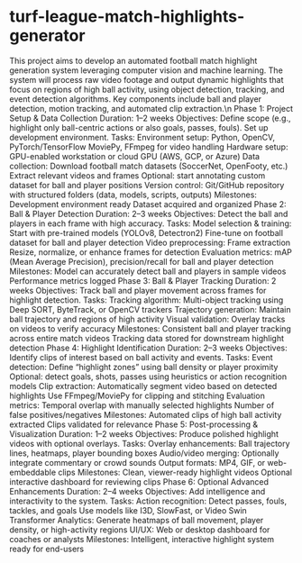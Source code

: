 # turf-league-match-highlights-generator
This project aims to develop an automated football match highlight generation system leveraging computer vision and machine learning. The system will process raw video footage and output dynamic highlights that focus on regions of high ball activity, using object detection, tracking, and event detection algorithms. Key components include ball and player detection, motion tracking, and automated clip extraction.\n 
Phase 1: Project Setup & Data Collection
Duration: 1–2 weeks
Objectives:
Define scope (e.g., highlight only ball-centric actions or also goals, passes, fouls).
Set up development environment.
Tasks:
Environment setup:
Python, OpenCV, PyTorch/TensorFlow
MoviePy, FFmpeg for video handling
Hardware setup:
GPU-enabled workstation or cloud GPU (AWS, GCP, or Azure)
Data collection:
Download football match datasets (SoccerNet, OpenFooty, etc.)
Extract relevant videos and frames
Optional: start annotating custom dataset for ball and player positions
Version control:
Git/GitHub repository with structured folders (data, models, scripts, outputs)
Milestones:
Development environment ready
Dataset acquired and organized
Phase 2: Ball & Player Detection
Duration: 2–3 weeks
Objectives:
Detect the ball and players in each frame with high accuracy.
Tasks:
Model selection & training:
Start with pre-trained models (YOLOv8, Detectron2)
Fine-tune on football dataset for ball and player detection
Video preprocessing:
Frame extraction
Resize, normalize, or enhance frames for detection
Evaluation metrics:
mAP (Mean Average Precision), precision/recall for ball and player detection
Milestones:
Model can accurately detect ball and players in sample videos
Performance metrics logged
Phase 3: Ball & Player Tracking
Duration: 2 weeks
Objectives:
Track ball and player movement across frames for highlight detection.
Tasks:
Tracking algorithm:
Multi-object tracking using Deep SORT, ByteTrack, or OpenCV trackers
Trajectory generation:
Maintain ball trajectory and regions of high activity
Visual validation:
Overlay tracks on videos to verify accuracy
Milestones:
Consistent ball and player tracking across entire match videos
Tracking data stored for downstream highlight detection
Phase 4: Highlight Identification
Duration: 2–3 weeks
Objectives:
Identify clips of interest based on ball activity and events.
Tasks:
Event detection:
Define “highlight zones” using ball density or player proximity
Optional: detect goals, shots, passes using heuristics or action recognition models
Clip extraction:
Automatically segment video based on detected highlights
Use FFmpeg/MoviePy for clipping and stitching
Evaluation metrics:
Temporal overlap with manually selected highlights
Number of false positives/negatives
Milestones:
Automated clips of high ball activity extracted
Clips validated for relevance
Phase 5: Post-processing & Visualization
Duration: 1–2 weeks
Objectives:
Produce polished highlight videos with optional overlays.
Tasks:
Overlay enhancements:
Ball trajectory lines, heatmaps, player bounding boxes
Audio/video merging:
Optionally integrate commentary or crowd sounds
Output formats:
MP4, GIF, or web-embeddable clips
Milestones:
Clean, viewer-ready highlight videos
Optional interactive dashboard for reviewing clips
Phase 6: Optional Advanced Enhancements
Duration: 2–4 weeks
Objectives:
Add intelligence and interactivity to the system.
Tasks:
Action recognition:
Detect passes, fouls, tackles, and goals
Use models like I3D, SlowFast, or Video Swin Transformer
Analytics:
Generate heatmaps of ball movement, player density, or high-activity regions
UI/UX:
Web or desktop dashboard for coaches or analysts
Milestones:
Intelligent, interactive highlight system ready for end-users
